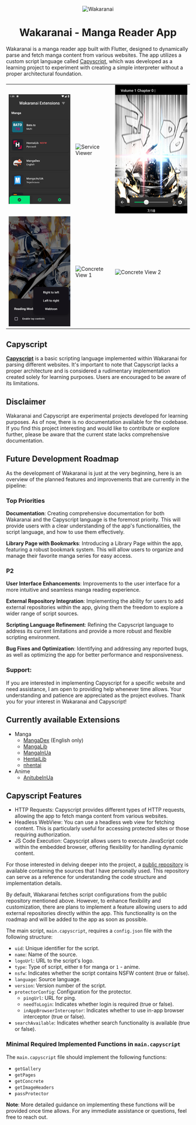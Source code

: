 <p align="center">
  <img width="192" src="docs/wakaranai.png" alt="Wakaranai"/>
</p>

<h1 align="center">Wakaranai - Manga Reader App</h1>

Wakaranai is a manga reader app built with Flutter, designed to dynamically parse and fetch manga
content from various websites. The app utilizes a custom script language
called [Capyscript](https://github.com/Sayuri128/capyscript), which was developed as a learning
project to experiment with creating a simple interpreter without a proper architectural foundation.

####

<table>
  <tr>
      <td>
        <img width="320px" src="docs/ExplorePage.png" alt="Explore Page"/>
      </td>
      <td>
         <img width="320px" src="docs/ServiceViewer.png" alt="Service Viewer"/>
      </td>
      <td>
         <img width="320px" src="docs/ChapterReader.png" alt="Chapter Reader 1"/>
      </td>
  </tr>
  <tr>
    <td>
        <img width="320px" src="docs/ChapterReader2.png" alt="Chapter Reader 2"/>
    </td>
    <td>
        <img width="320px" src="docs/ConcreteView1.png" alt="Concrete View 1"/>
    </td>
    <td>
      <img width="320px" src="docs/ConcreteView2.png" alt="Concrete View 2"/>
    </td>
  </tr>
</table>

## Capyscript

[**Capyscript**](https://github.com/Sayuri128/capyscript) is a basic scripting language implemented
within Wakaranai for parsing different websites. It's important to note that Capyscript lacks a
proper architecture and is considered a rudimentary implementation created solely for learning
purposes. Users are encouraged to be aware of its limitations.

## Disclaimer

Wakaranai and Capyscript are experimental projects developed for learning purposes. As of now, there
is no documentation available for the codebase. If you find this project interesting and would like
to contribute or explore further, please be aware that the current state lacks comprehensive
documentation.

## Future Development Roadmap
As the development of Wakaranai is just at the very beginning, here is an overview of the planned features and improvements that are currently in the pipeline:

### Top Priorities

**Documentation**: Creating comprehensive documentation for both Wakaranai and the Capyscript language is the foremost priority. This will provide users with a clear understanding of the app's functionalities, the script language, and how to use them effectively.

**Library Page with Bookmarks**: Introducing a Library Page within the app, featuring a robust bookmark system. This will allow users to organize and manage their favorite manga series for easy access.

### P2

**User Interface Enhancements**: Improvements to the user interface for a more intuitive and seamless manga reading experience.

**External Repository Integration**: Implementing the ability for users to add external repositories within the app, giving them the freedom to explore a wider range of script sources.

**Scripting Language Refinement**: Refining the Capyscript language to address its current limitations and provide a more robust and flexible scripting environment.

**Bug Fixes and Optimization**: Identifying and addressing any reported bugs, as well as optimizing the app for better performance and responsiveness.

### Support:

If you are interested in implementing Capyscript for a specific website and need assistance, I am
open to providing help whenever time allows.
Your understanding and patience are appreciated as the project evolves. Thank you for your interest
in Wakaranai and Capyscript!

## Currently available Extensions

* Manga
    * [MangaDex](https://mangadex.org/) (English only)
    * [MangaLib](https://mangalib.me/)
    * [MangaInUa](https://manga.in.ua/)
    * [HentaiLib](https://hentailib.me/)
    * [nhentai](https://nhentai.net/)
* Anime
    * [AnitubeInUa](https://anitube.in.ua/)

## Capyscript Features

* HTTP Requests: Capyscript provides different types of HTTP requests, allowing the app to fetch
  manga content from various websites.
* Headless WebView: You can use a headless
  web view for fetching content. This is particularly useful for accessing protected sites or those
  requiring authorization.
* JS Code Execution: Capyscript allows users to execute JavaScript code within the embedded browser,
  offering flexibility for handling dynamic content.

For those interested in delving deeper into the project,
a [public repository](https://github.com/Sayuri128/wakaranai_configs) is available containing the
sources that I have personally used. This repository can serve as a reference 
for understanding the code structure and implementation details.

By default, Wakaranai fetches script configurations from the public repository mentioned above.
However, to enhance flexibility and customization, there are plans to implement a feature allowing
users to add external repositories directly within the app. This functionality is on the roadmap and
will be added to the app as soon as possible.

The main script, `main.capyscript`, requires a `config.json` file with the following structure:

* `uid`: Unique identifier for the script.
* `name`: Name of the source.
* `logoUrl`: URL to the script's logo.
* `type`: Type of script, either `0` for manga or `1` - anime.
* `nsfw`: Indicates whether the script contains NSFW content (true or false).
* `language`: Source language.
* `version`: Version number of the script.
* `protectorConfig`: Configuration for the protector.
    * `pingUrl`: URL for ping.
    * `needToLogin`: Indicates whether login is required (true or false).
    * `inAppBrowserInterceptor`: Indicates whether to use in-app browser interceptor (true or
      false).
* `searchAvailable`: Indicates whether search functionality is available (true or false).

### Minimal Required Implemented Functions in `main.capyscript`

The `main.capyscript` file should implement the following functions:

* `getGallery`
* `getPages`
* `getConcrete`
* `getImageHeaders`
* `passProtector`

**Note**: More detailed guidance on implementing these functions will be provided once time allows.
For any immediate assistance or questions, feel free to reach out.
